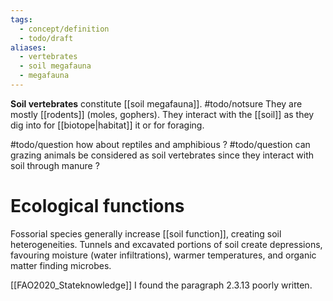```yaml
---
tags:
  - concept/definition
  - todo/draft
aliases:
  - vertebrates
  - soil megafauna
  - megafauna
---
```

**Soil vertebrates** constitute [[soil megafauna]]. #todo/notsure They are mostly [[rodents]] (moles, gophers). They interact with the [[soil]] as they dig into for [[biotope|habitat]] it or for foraging.

#todo/question how about reptiles and amphibious ?
#todo/question can grazing animals be considered as soil vertebrates since they interact with soil through manure ?
# Ecological functions
Fossorial species generally increase [[soil function]], creating soil heterogeneities. 
Tunnels and excavated portions of soil create depressions, favouring moisture (water infiltrations), warmer temperatures, and organic matter finding microbes.

[[FAO2020_Stateknowledge]] I found the paragraph 2.3.13 poorly written.